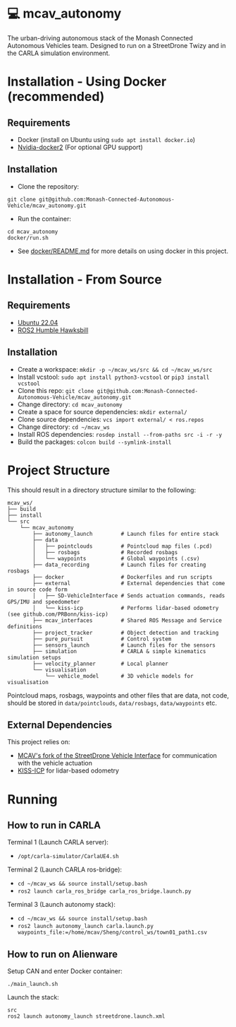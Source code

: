 # 💻 mcav_autonomy
The urban-driving autonomous stack of the Monash Connected Autonomous Vehicles team. Designed to run on a StreetDrone Twizy and in the CARLA simulation environment.

# Installation - Using Docker (recommended)

## Requirements
- Docker (install on Ubuntu using `sudo apt install docker.io`)
- [Nvidia-docker2](https://docs.nvidia.com/datacenter/cloud-native/container-toolkit/install-guide.html#setting-up-nvidia-container-toolkit) (For optional GPU support) 

## Installation

- Clone the repository: 
```
git clone git@github.com:Monash-Connected-Autonomous-Vehicle/mcav_autonomy.git
```
- Run the container:
```
cd mcav_autonomy
docker/run.sh
```
- See [docker/README.md](docker/README.md) for more details on using docker in this project.

# Installation - From Source
## Requirements
- [Ubuntu 22.04](https://ubuntu.com/download/desktop)
- [ROS2 Humble Hawksbill](https://docs.ros.org/en/humble/Installation.html)

## Installation
- Create a workspace: `mkdir -p ~/mcav_ws/src && cd ~/mcav_ws/src`
- Install vcstool: `sudo apt install python3-vcstool` or `pip3 install vcstool`
- Clone this repo: `git clone git@github.com:Monash-Connected-Autonomous-Vehicle/mcav_autonomy.git`
- Change directory: `cd mcav_autonomy`
- Create a space for source dependencies: `mkdir external/`
- Clone source dependencies: `vcs import external/ < ros.repos`
- Change directory: `cd ~/mcav_ws`
- Install ROS dependencies: `rosdep install --from-paths src -i -r -y`
- Build the packages: `colcon build --symlink-install`

# Project Structure

This should result in a directory structure similar to the following:
```
mcav_ws/                                                     
├── build
├── install
└── src
    └── mcav_autonomy
        ├── autonomy_launch         # Launch files for entire stack
        ├── data
        │   ├── pointclouds         # Pointcloud map files (.pcd)
        │   ├── rosbags             # Recorded rosbags
        │   └── waypoints           # Global waypoints (.csv) 
        ├── data_recording          # Launch files for creating rosbags
        ├── docker                  # Dockerfiles and run scripts
        ├── external                # External dependencies that come in source code form
        │   ├── SD-VehicleInterface # Sends actuation commands, reads GPS/IMU and speedometer
        │   └── kiss-icp            # Performs lidar-based odometry (see github.com/PRBonn/kiss-icp)
        ├── mcav_interfaces         # Shared ROS Message and Service definitions
        ├── project_tracker         # Object detection and tracking
        ├── pure_pursuit            # Control system
        ├── sensors_launch          # Launch files for the sensors
        ├── simulation              # CARLA & simple kinematics simulation setups
        ├── velocity_planner        # Local planner
        └── visualisation
            └── vehicle_model       # 3D vehicle models for visualisation 
```

Pointcloud maps, rosbags, waypoints and other files that are data, not code, should be stored in `data/pointclouds`, `data/rosbags`, `data/waypoints` etc.

## External Dependencies

This project relies on:
- [MCAV's fork of the StreetDrone Vehicle Interface](https://github.com/Monash-Connected-Autonomous-Vehicle/SD-VehicleInterface) for communication with the vehicle actuation
- [KISS-ICP](https://github.com/PRBonn/kiss-icp) for lidar-based odometry

# Running

## How to run in CARLA
Terminal 1 (Launch CARLA server):
- `/opt/carla-simulator/CarlaUE4.sh`

Terminal 2 (Launch CARLA ros-bridge):
- `cd ~/mcav_ws && source install/setup.bash`
- `ros2 launch carla_ros_bridge carla_ros_bridge.launch.py`

Terminal 3 (Launch autonomy stack):
- `cd ~/mcav_ws && source install/setup.bash`
- `ros2 launch autonomy_launch carla.launch.py waypoints_file:=/home/mcav/Sheng/control_ws/town01_path1.csv`

## How to run on Alienware

Setup CAN and enter Docker container:
```
./main_launch.sh
```

Launch the stack:
```
src
ros2 launch autonomy_launch streetdrone.launch.xml
```

